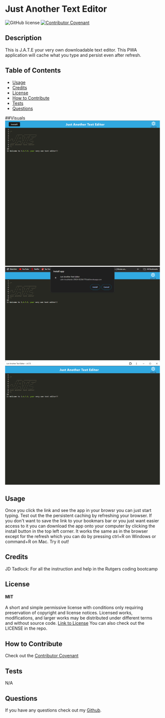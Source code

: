 # Just Another Text Editor

![GitHub license](https://img.shields.io/badge/License-MIT-yellow.svg)
[![Contributor Covenant](https://img.shields.io/badge/Contributor%20Covenant-2.1-4baaaa.svg)](code_of_conduct.md)

## Description

This is J.A.T.E your very own downloadable text editor. This PWA application will cache what you type and persist even after refresh.

## Table of Contents

- [Usage](#usage)
- [Credits](#credits)
- [License](#license)
- [How to Contribute](#how-to-contribute)
- [Tests](#tests)
- [Questions](#questions)

##Visuals
<img src="/images/Screenshot 2024-05-17 215206.png"/>
<img src="/images/Screenshot 2024-05-17 215225.png"/>
<img src="/images/Screenshot 2024-05-17 215239.png"/>

## Usage

Once you click the link and see the app in your browsr you can just start typing. Test out the the persistent caching by refreshing your browser. If you don't want to save the link to your bookmars bar or you just want easier access to it you can download the app onto your computer by clicking the install button in the top left corner. It works the same as in the browser except for the refresh which you can do by pressing ctrl+R on Windows or command+R on Mac. Try it out!

## Credits

JD Tadlock: For all the instruction and help in the Rutgers coding bootcamp

## License

#### MIT

A short and simple permissive license with conditions only requiring preservation of copyright and license notices. Licensed works, modifications, and larger works may be distributed under different terms and without source code.
[Link to License](https://opensource.org/license/MIT)
You can also check out the LICENSE in the repo.

## How to Contribute

Check out the [Contributor Covenant](https://www.contributor-covenant.org/version/2/1/code_of_conduct/code_of_conduct.md)

## Tests

N/A

## Questions

If you have any questions check out my [Github](https://github.com/TIrwin19).

